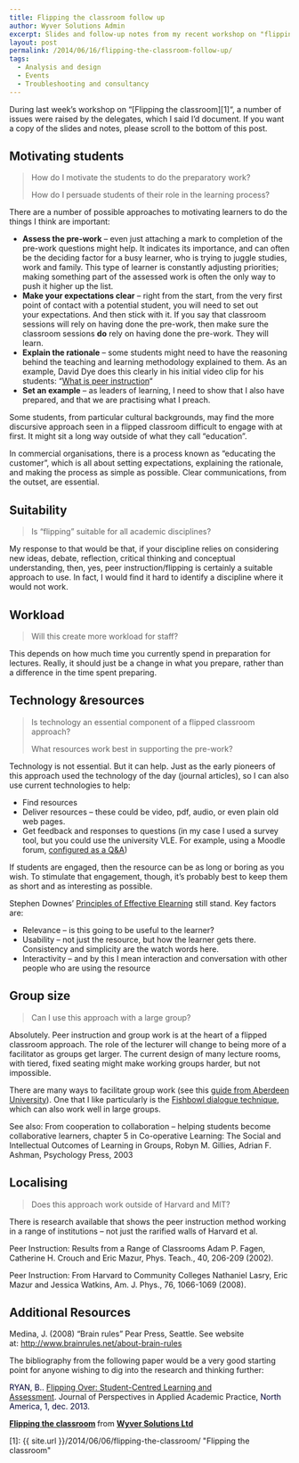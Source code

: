 ```yaml
---
title: Flipping the classroom follow up
author: Wyver Solutions Admin
excerpt: Slides and follow-up notes from my recent workshop on "flipping the classroom" at a university staff awayday.
layout: post
permalink: /2014/06/16/flipping-the-classroom-follow-up/
tags:
  - Analysis and design
  - Events
  - Troubleshooting and consultancy
---
```

During last week&#8217;s workshop on &#8220;[Flipping the classroom][1]&#8220;, a number of issues were raised by the delegates, which I said I&#8217;d document. If you want a copy of the slides and notes, please scroll to the bottom of this post.

## Motivating students

> How do I motivate the students to do the preparatory work?
>
> How do I persuade students of their role in the learning process?

There are a number of possible approaches to motivating learners to do the things I think are important:

  * **Assess the pre-work** &#8211; even just attaching a mark to completion of the pre-work questions might help. It indicates its importance, and can often be the deciding factor for a busy learner, who is trying to juggle studies, work and family. This type of learner is constantly adjusting priorities; making something part of the assessed work is often the only way to push it higher up the list.
  * **Make your expectations clear** &#8211; right from the start, from the very first point of contact with a potential student, you will need to set out your expectations. And then stick with it. If you say that classroom sessions will rely on having done the pre-work, then make sure the classroom sessions **do** rely on having done the pre-work. They will learn.
  * **Explain the rationale** &#8211; some students might need to have the reasoning behind the teaching and learning methodology explained to them. As an example, David Dye does this clearly in his initial video clip for his students: &#8220;<a href="https://www.youtube.com/watch?v=e9IT7BTBJgY" target="_blank">What is peer instruction</a>&#8220;
  * **Set an example** &#8211; as leaders of learning, I need to show that I also have prepared, and that we are practising what I preach.

Some students, from particular cultural backgrounds, may find the more discursive approach seen in a flipped classroom difficult to engage with at first. It might sit a long way outside of what they call &#8220;education&#8221;.

In commercial organisations, there is a process known as &#8220;educating the customer&#8221;, which is all about setting expectations, explaining the rationale, and making the process as simple as possible. Clear communications, from the outset, are essential.

## Suitability

> Is &#8220;flipping&#8221; suitable for all academic disciplines?

My response to that would be that, if your discipline relies on considering new ideas, debate, reflection, critical thinking and conceptual understanding, then, yes, peer instruction/flipping is certainly a suitable approach to use. In fact, I would find it hard to identify a discipline where it would not work.

## Workload

> Will this create more workload for staff?

This depends on how much time you currently spend in preparation for lectures. Really, it should just be a change in what you prepare, rather than a difference in the time spent preparing.

## Technology &amp;resources

> Is technology an essential component of a flipped classroom approach?
>
> What resources work best in supporting the pre-work?

Technology is not essential. But it can help. Just as the early pioneers of this approach used the technology of the day (journal articles), so I can also use current technologies to help:

  * Find resources
  * Deliver resources &#8211; these could be video, pdf, audio, or even plain old web pages.
  * Get feedback and responses to questions (in my case I used a survey tool, but you could use the university VLE. For example, using a Moodle forum, <a href="http://docs.moodle.org/24/en/Forum_settings#Forum_type" target="_blank">configured as a Q&amp;A</a>)

If students are engaged, then the resource can be as long or boring as you wish. To stimulate that engagement, though, it&#8217;s probably best to keep them as short and as interesting as possible.

Stephen Downes&#8217; <a href="http://www.downes.ca/post/13" target="_blank">Principles of Effective Elearning</a> still stand. Key factors are:

  * Relevance &#8211; is this going to be useful to the learner?
  * Usability &#8211; not just the resource, but how the learner gets there. Consistency and simplicity are the watch words here.
  * Interactivity &#8211; and by this I mean interaction and conversation with other people who are using the resource

## Group size

> Can I use this approach with a large group?

Absolutely. Peer instruction and group work is at the heart of a flipped classroom approach. The role of the lecturer will change to being more of a facilitator as groups get larger. The current design of many lecture rooms, with tiered, fixed seating might make working groups harder, but not impossible.

There are many ways to facilitate group work (see this <a href="http://www.abdn.ac.uk/cad/good-practice/resources/groupwork/a2/" target="_blank">guide from Aberdeen University</a>). One that I like particularly is the <a href="http://www.unconference.net/unconference-methods-fish-bowl-dialogue/" target="_blank">Fishbowl dialogue technique</a>, which can also work well in large groups.

See also: From cooperation to collaboration &#8211; helping students become collaborative learners, chapter 5 in <span class="fn"><span dir="ltr">Co-operative Learning</span></span>: <span class="subtitle"><span dir="ltr">The Social and Intellectual Outcomes of Learning in Groups, </span></span><span dir="ltr">Robyn M. Gillies</span>, <span dir="ltr">Adrian F. Ashman, </span><span dir="ltr">Psychology Press</span>, 2003

## Localising

> Does this approach work outside of Harvard and MIT?

There is research available that shows the peer instruction method working in a range of institutions &#8211; not just the rarified walls of Harvard et al.

Peer Instruction: Results from a Range of Classrooms
Adam P. Fagen, Catherine H. Crouch and Eric Mazur, Phys. Teach., 40, 206-209 (2002).

Peer Instruction: From Harvard to Community Colleges
Nathaniel Lasry, Eric Mazur and Jessica Watkins, Am. J. Phys., 76, 1066-1069 (2008).

## Additional Resources

Medina, J. (2008) &#8220;Brain rules&#8221; Pear Press, Seattle. See website at: <a href="http://www.brainrules.net/about-brain-rules" target="_blank">http://www.brainrules.net/about-brain-rules</a>

The bibliography from the following paper would be a very good starting point for anyone wishing to dig into the research and thinking further:

<span style="color: #000033;">RYAN, B.. <a href="http://jpaap.napier.ac.uk/index.php/JPAAP/article/view/64" target="_blank">Flipping Over: Student-Centred Learning and Assessment</a>. </span>Journal of Perspectives in Applied Academic Practice<span style="color: #000033;">, North America, 1, dec. 2013. </span>



<div style="margin-bottom: 5px;">
  <strong> <a title="Flipping the classroom" href="https://www.slideshare.net/MarkBerthelemy/flipping-the-classroom-35918909" target="_blank">Flipping the classroom</a> </strong> from <strong><a href="http://www.slideshare.net/MarkBerthelemy" target="_blank">Wyver Solutions Ltd</a></strong>
</div>

 [1]: {{ site.url }}/2014/06/06/flipping-the-classroom/ "Flipping the classroom"
